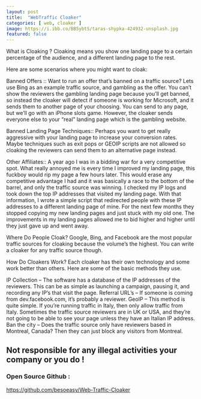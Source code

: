 ```yaml
---
layout: post
title:  "WebTraffic Cloaker"
categories: [ web, cloaker ]
image: https://i.ibb.co/BB5ybtS/taras-shypka-424932-unsplash.jpg
featured: false
---
```


What is Cloaking ? Cloaking means you show one landing page to a certain percentage of the audience, and a different landing page to the rest.

Here are some scenarios where you might want to cloak:

Banned Offers :: Want to run an offer that’s banned on a traffic source? Lets use Bing as an example traffic source, and gambling as the offer. You can’t show the reviewers the gambling landing page because you’ll get banned, so instead the cloaker will detect if someone is working for Microsoft, and it sends them to another page of your choosing. You can send to any page, but we’ll go with an iPhone slots game. However, the cloaker sends everyone else to your “real” landing page which is the gambling website.

Banned Landing Page Techniques:: Perhaps you want to get really aggressive with your landing page to increase your conversion rates. Maybe techniques such as exit pops or GEOIP scripts are not allowed so cloaking the reviewers can send them to an alternative page instead.

Other Affiliates:: A year ago I was in a bidding war for a very competitive spot. What really annoyed me is every time I improved my landing page, this fuckboy would rip my page a few hours later. This would erase any competitive advantage I had and it was basically a race to the bottom of the barrel, and only the traffic source was winning. I checked my IP logs and took down the top IP addresses that visited my landing page. With that information, I wrote a simple script that redirected people with these IP addresses to a different landing page of mine. For the next few months they stopped copying my new landing pages and just stuck with my old one. The improvements in my landing pages allowed me to bid higher and higher until they just gave up and went away.

Where Do People Cloak? Google, Bing, and Facebook are the most popular traffic sources for cloaking because the volume’s the highest. You can write a cloaker for any traffic source though.

How Do Cloakers Work? Each cloaker has their own technology and some work better than others. Here are some of the basic methods they use.

IP Collection – The software has a database of the IP addresses of the reviewers. This can be as simple as launching a campaign, pausing it, and recording any IP’s that visit the page. Referral URL’s – If someone is coming from dev.facebook.com, it’s probably a reviewer. GeoIP – This method is quite simple. If you’re running traffic in Italy, then only allow traffic from Italy. Sometimes the traffic source reviewers are in UK or USA, and they’re not going to be able to see your page unless they have an Italian IP address. Ban the city – Does the traffic source only have reviewers based in Montreal, Canada? Then they can just block any visitors from Montreal.

## Not responsible for any illegal activities your company or you do ! ##





### Open Source Github : 
https://github.com/besoeasy/Web-Traffic-Cloaker

